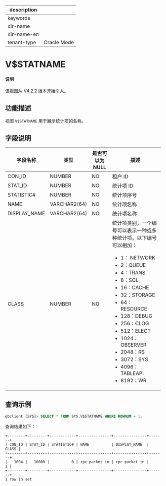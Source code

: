 |description||
|---|---|
|keywords||
|dir-name||
|dir-name-en||
|tenant-type| Oracle Mode |

# V$STATNAME

<main id="notice" type='explain'>
<h4>说明</h4>
<p>该视图从 V4.2.2 版本开始引入。</p>
</main>

## 功能描述

视图 `V$STATNAME` 用于展示统计项的名称。

## 字段说明

| **字段名称** | **类型**  | **是否可以为 NULL** | **描述**                               |
|--------------|-------------|---------------------|----------------------------------------|
| CON_ID       | NUMBER       | NO   | 租户 ID |
| STAT_ID      | NUMBER       | NO   | 统计项 ID |
| STATISTIC#   | NUMBER       | NO   | 统计项序号 |
| NAME         | VARCHAR2(64) | NO   | 统计项名称 |
| DISPLAY_NAME | VARCHAR2(64) | NO   | 统计项名称  |
| CLASS        | NUMBER       | NO   | 统计项类别，一个编号可以表示一种或多种统计项。以下编号可以相加：<ul><li>1： NETWORK</li> <li>2：QUEUE</li> <li>4：TRANS</li> <li>8：SQL</li> <li>16：CACHE</li> <li>32：STORAGE</li> <li>64：RESOURCE</li> <li>128：DEBUG</li> <li>256：CLOG</li> <li>512：ELECT</li> <li>1024：OBSERVER</li> <li>2048：RS</li> <li>3072：SYS</li> <li>4096：TABLEAPI</li> <li>8192：WR</li></ul> |

## 查询示例

```sql
obclient [SYS]> SELECT * FROM SYS.V$STATNAME WHERE ROWNUM = 1;
```

查询结果如下：

```shell
+--------+---------+------------+---------------+---------------+-------+
| CON_ID | STAT_ID | STATISTIC# | NAME          | DISPLAY_NAME  | CLASS |
+--------+---------+------------+---------------+---------------+-------+
|   1004 |   10000 |          0 | rpc packet in | rpc packet in |     1 |
+--------+---------+------------+---------------+---------------+-------+
1 row in set
```
